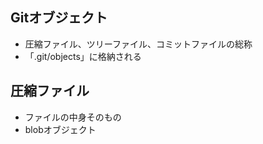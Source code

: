 ## Gitオブジェクト
- 圧縮ファイル、ツリーファイル、コミットファイルの総称
- 「.git/objects」に格納される

## 圧縮ファイル
- ファイルの中身そのもの
- blobオブジェクト



